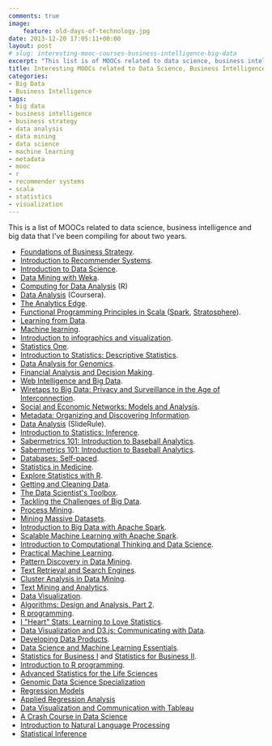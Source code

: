 ```yaml
---
comments: true
image:
    feature: old-days-of-technology.jpg
date: 2013-12-20 17:05:11+00:00
layout: post
# slug: interesting-mooc-courses-business-intelligence-big-data
excerpt: "This list is of MOOCs related to data science, business intelligence and big data that I've been compiling for about two years."
title: Interesting MOOCs related to Data Science, Business Intelligence and Big Data
categories:
- Big Data
- Business Intelligence
tags:
- big data
- business intelligence
- business strategy
- data analysis
- data mining
- data science
- machine learning
- metadata
- mooc
- r
- recommender systems
- scala
- statistics
- visualization
---
```


This is a list of MOOCs related to data science, business intelligence and big data that I've been compiling for about two years.


  * [Foundations of Business Strategy](https://class.coursera.org/strategy101-002/).
  * [Introduction to Recommender Systems](https://class.coursera.org/recsys-001/).
  * [Introduction to Data Science](https://www.coursera.org/course/datasci).
  * [Data Mining with Weka](https://weka.waikato.ac.nz/).
  * [Computing for Data Analysis](https://www.coursera.org/course/compdata) (R)
  * [Data Analysis](https://www.coursera.org/course/dataanalysis) (Coursera).
  * [The Analytics Edge](https://www.edx.org/course/mitx/mitx-15-071x-analytics-edge-1416).
  * [Functional Programming Principles in Scala ](https://class.coursera.org/progfun-003/)([Spark](http://spark.incubator.apache.org/), [Stratosphere](http://www.stratosphere.eu)).
  * [Learning from Data](https://www.edx.org/course/caltechx/cs1156x/learning-data/1120).
  * [Machine learning](https://www.coursera.org/course/ml).
  * [Introduction to infographics and visualization](http://www.thefunctionalart.com/2013/09/the-third-introduction-to-infographics.html).
  * [Statistics One](https://www.coursera.org/course/stats1).
  * [Introduction to Statistics: Descriptive Statistics](https://www.edx.org/course/uc-berkeleyx/uc-berkeleyx-stat2-1x-introduction-1138).
  * [Data Analysis for Genomics](https://www.edx.org/course/harvardx/harvardx-ph525x-data-analysis-genomics-1401).
  * [Financial Analysis and Decision Making](https://www.edx.org/course/tsinghuax/tsinghuax-80512073x-financial-analysis-1315).
  * [Web Intelligence and Big Data](https://class.coursera.org/bigdata-002/).
  * [Wiretaps to Big Data: Privacy and Surveillance in the Age of Interconnection](https://www.edx.org/course/cornellx/cornellx-engri1280x-wiretaps-big-data-1246).
  * [Social and Economic Networks: Models and Analysis](https://www.coursera.org/course/networksonline).
  * [Metadata: Organizing and Discovering Information](https://www.coursera.org/course/metadata).
  * [Data Analysis](http://www.mysliderule.com/data-analysis-intro) (SlideRule).
  * [Introduction to Statistics: Inference](https://www.edx.org/course/uc-berkeleyx/uc-berkeleyx-stat2-3x-introduction-1533).
  * [Sabermetrics 101: Introduction to Baseball Analytics](https://www.edx.org/course/bux/bux-sabr101x-sabermetrics-101-1558).
  * [Sabermetrics 101: Introduction to Baseball Analytics](https://www.edx.org/course/bux/bux-sabr101x-sabermetrics-101-1558).
  * [Databases: Self-paced](http://online.stanford.edu/course/databases-self-paced).
  * [Statistics in Medicine](http://online.stanford.edu/course/statistics-medicine-Summer-2014).
  * [Explore Statistics with R](https://www.edx.org/course/kix/kix-kiexplorx-explore-statistics-r-1524).
  * [Getting and Cleaning Data](https://www.coursera.org/course/getdata).
  * [The Data Scientist's Toolbox](https://www.coursera.org/course/datascitoolbox).
  * [Tackling the Challenges of Big Data](https://mitprofessionalx.edx.org/courses/MITProfessionalX/6.BDX/2T2014/).
  * [Process Mining](https://www.coursera.org/course/procmin).
  * [Mining Massive Datasets](https://www.coursera.org/course/mmds).
  * [Introduction to Big Data with Apache Spark](https://www.edx.org/course/introduction-to-big-data-with-apache-spark-uc-berkeleyx-cs100-1x).
  * [Scalable Machine Learning with Apache Spark](https://www.edx.org/course/scalable-machine-uc-berkeleyx-cs190-1x#.VH4o59_086w).
  * [Introduction to Computational Thinking and Data Science](https://www.edx.org/course/introduction-computational-thinking-data-mitx-6-00-2x-0).
  * [Practical Machine Learning](https://www.coursera.org/course/predmachlearn).
  * [Pattern Discovery in Data Mining](https://www.coursera.org/course/patterndiscovery).
  * [Text Retrieval and Search Engines](https://www.coursera.org/course/textretrieval).
  * [Cluster Analysis in Data Mining](https://www.coursera.org/course/clusteranalysis).
  * [Text Mining and Analytics](https://www.coursera.org/course/textanalytics).
  * [Data Visualization](https://www.coursera.org/course/datavisualization).
  * [Algorithms: Design and Analysis, Part 2](http://online.stanford.edu/course/algorithms-design-and-analysis-part-2-0).
  * [R programming](https://www.coursera.org/course/rprog).
  * [I "Heart" Stats: Learning to Love Statistics](https://www.edx.org/course/i-heart-stats-learning-love-statistics-notredamex-soc120x).
  * [Data Visualization and D3.js: Communicating with Data](https://www.udacity.com/course/data-visualization-and-d3js--ud507).
  * [Developing Data Products](https://www.coursera.org/course/devdataprod).
  * [Data Science and Machine Learning Essentials](https://www.edx.org/course/data-science-machine-learning-essentials-microsoft-dat203x).
  * [Statistics for Business I](https://www.edx.org/course/statistics-business-i-iimbx-qm101-1x) and [Statistics for Business II](https://www.edx.org/course/statistics-business-ii-iimbx-qm101-2x).
  * [Introduction to R programming](https://www.edx.org/course/introduction-r-programming-microsoft-dat204x-0).
  * [Advanced Statistics for the Life Sciences](https://www.edx.org/course/advanced-statistics-life-sciences-harvardx-ph525-3x)
  * [Genomic Data Science Specialization](https://www.coursera.org/specializations/genomics)
  * [Regression Models](https://www.coursera.org/course/regmods)
  * [Applied Regression Analysis](https://www.coursera.org/course/appliedregression)
  * [Data Visualization and Communication with Tableau](https://www.coursera.org/learn/analytics-tableau)
  * [A Crash Course in Data Science](https://www.coursera.org/learn/data-science-crash-course)
  * [Introduction to Natural Language Processing](https://www.coursera.org/course/nlpintro)
  * [Statistical Inference](https://www.coursera.org/course/statinference)
